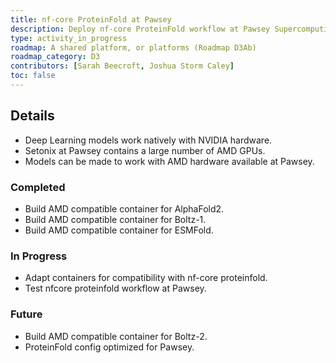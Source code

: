 ```yaml
---
title: nf-core ProteinFold at Pawsey
description: Deploy nf-core ProteinFold workflow at Pawsey Supercomputing Research Centre.
type: activity_in_progress
roadmap: A shared platform, or platforms (Roadmap D3Ab)
roadmap_category: D3
contributors: [Sarah Beecroft, Joshua Storm Caley]
toc: false
---
```


## Details

- Deep Learning models work natively with NVIDIA hardware.
- Setonix at Pawsey contains a large number of AMD GPUs.
- Models can be made to work with AMD hardware available at Pawsey.

### Completed

- Build AMD compatible container for AlphaFold2.
- Build AMD compatible container for Boltz-1.
- Build AMD compatible container for ESMFold.

### In Progress

- Adapt containers for compatibility with nf-core proteinfold.
- Test nfcore proteinfold workflow at Pawsey.

### Future

- Build AMD compatible container for Boltz-2.
- ProteinFold config optimized for Pawsey.